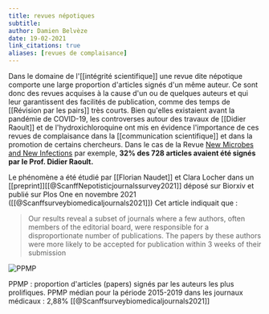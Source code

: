 ```yaml
---
title: revues népotiques
subtitle:
author: Damien Belvèze
date: 19-02-2021
link_citations: true
aliases: [revues de complaisance]
---
```


Dans le domaine de l'[[intégrité scientifique]] une revue dite népotique comporte une large proportion d'articles signés d'un même auteur. Ce sont donc des revues acquises à la cause d'un ou de quelques auteurs et qui leur garantissent des facilités de publication, comme des temps de [[Révision par les pairs]] très courts. Bien qu'elles existaient avant la pandémie de COVID-19, les controverses autour des travaux de [[Didier Raoult]] et de l'hydroxichloroquine ont mis en évidence l'importance de ces revues de complaisance dans la [[communication scientifique]] et dans la promotion de certains chercheurs. 
Dans le cas de la Revue [New Microbes and New Infections](https://www.journals.elsevier.com/new-microbes-and-new-infections/) par exemple, **32% des 728 articles avaient été signés par le Prof. Didier Raoult.**

Le phénomène a été étudié par [[Florian Naudet]] et Clara Locher dans un [[preprint]][[@ScanffNepotisticjournalssurvey2021]] déposé sur Biorxiv et publié sur Plos One en novembre 2021 ([[@Scanffsurveybiomedicaljournals2021]])
Cet article indiquait que : 

>Our results reveal a subset of journals where a few authors, often members of the editorial board, were responsible for a disproportionate number of publications. The papers by these authors were more likely to be accepted for publication within 3 weeks of their submission

![PPMP](PPMP.png)

PPMP : proportion d'articles (papers) signés par les auteurs les plus prolifiques. 
PPMP médian pour la période 2015-2019 dans les journaux médicaux : 2,88% [[@Scanffsurveybiomedicaljournals2021]]

